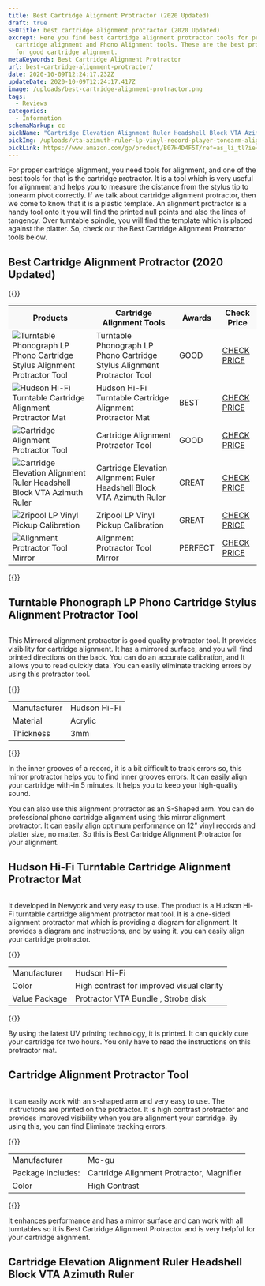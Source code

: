 ```yaml
---
title: Best Cartridge Alignment Protractor (2020 Updated)
draft: true
SEOTitle: best cartridge alignment protractor (2020 Updated)
excrept: Here you find best cartridge alignment protractor tools for proper
  cartridge alignment and Phono Alignment tools. These are the best protractor
  for good cartridge alignment.
metaKeywords: Best Cartridge Alignment Protractor
url: best-cartridge-alignment-protractor/
date: 2020-10-09T12:24:17.232Z
updateDate: 2020-10-09T12:24:17.417Z
image: /uploads/best-cartridge-alignment-protractor.png
tags:
  - Reviews
categories:
  - Information
schemaMarkup: cc
pickName: "Cartridge Elevation Alignment Ruler Headshell Block VTA Azimuth Ruler "
pickImg: /uploads/vta-azimuth-ruler-lp-vinyl-record-player-tonearm-alignment-ruler-headshell.png
pickLink: https://www.amazon.com/gp/product/B07H4D4F5T/ref=as_li_tl?ie=UTF8&tag=technikaya-20&camp=1789&creative=9325&linkCode=as2&creativeASIN=B07H4D4F5T&linkId=4fa49695a4279b8fa3da14e6a44b7fed
---
```

For proper cartridge alignment, you need tools for alignment, and one of the best tools for that is the cartridge protractor. It is a tool which is very useful for alignment and helps you to measure the distance from the stylus tip to tonearm pivot correctly. If we talk about cartridge alignment protractor, then we come to know that it is a plastic template. An alignment protractor is a handy tool onto it you will find the printed null points and also the lines of tangency. Over turntable spindle, you will find the template which is placed against the platter. So, check out the Best Cartridge Alignment Protractor tools below.

## Best Cartridge Alignment Protractor (2020 Updated)

{{<html-code tag="div">}}

<table class="no-mobile product-table" width="100%">
<tbody>
<tr class="thead" style="background-color:#f9f9f9!important">
<th><strong>Products</strong></th>
<th><strong>Cartridge Alignment Tools</strong></th>
<th><strong>Awards</strong></th>
<th><strong>Check Price</strong></th>
</tr>
<tr>
<td class="tdimg"><img src="/uploads/turntable-phonograph-lp-phono-cartridge-stylus.png" alt="Turntable Phonograph LP Phono Cartridge Stylus Alignment Protractor Tool" title="Turntable Phonograph LP Phono Cartridge Stylus Alignment Protractor Tool"></td>
<td>Turntable Phonograph LP Phono Cartridge Stylus Alignment Protractor Tool</td>
<td>GOOD</td>
<td><a class="table-button" href="https://www.amazon.com/gp/product/B079ZBLJ4M/ref=as_li_tl?ie=UTF8&tag=technikaya-20&camp=1789&creative=9325&linkCode=as2&creativeASIN=B079ZBLJ4M&linkId=7fdfc0577efe3e76de14b27b1e073e42" target="_blank" rel="nofollow noopener noreferrer">CHECK PRICE</a></td>
</tr>
<tr>
<td class="tdimg"><img src="/uploads/hudson-hi-fi-turntable-cartridge-alignment-protractor-mat.png" alt="Hudson Hi-Fi Turntable Cartridge Alignment Protractor Mat " title="Hudson Hi-Fi Turntable Cartridge Alignment Protractor Mat "></td>
<td>Hudson Hi-Fi Turntable Cartridge Alignment Protractor Mat </td>
<td>BEST</td>
<td><a class="table-button" href="https://www.amazon.com/gp/product/B01MU6AD2E/ref=as_li_tl?ie=UTF8&tag=technikaya-20&camp=1789&creative=9325&linkCode=as2&creativeASIN=B01MU6AD2E&linkId=c0f7d32683a6a13ec6bdc1032a866e8b" target="_blank" rel="nofollow noopener noreferrer">CHECK PRICE</a></td>
</tr>
<tr>
<td class="tdimg"><img src="/uploads/cartridge-alignment-protractor-tool-phonograph-lp-phono-cartridge-stylus-alignment-protractor-tool.png" alt="Cartridge Alignment Protractor Tool " title="Cartridge Alignment Protractor Tool "></td>
<td>Cartridge Alignment Protractor Tool </td>
<td>GOOD</td>
<td><a class="table-button" href="https://www.amazon.com/gp/product/B07KK76ZMK/ref=as_li_tl?ie=UTF8&tag=technikaya-20&camp=1789&creative=9325&linkCode=as2&creativeASIN=B07KK76ZMK&linkId=6b87b0ce08242a7382712abea977cc9f" target="_blank" rel="nofollow noopener noreferrer">CHECK PRICE</a></td>
</tr>
<tr>
<td class="tdimg"><img src="/uploads/vta-azimuth-ruler-lp-vinyl-record-player-tonearm-alignment-ruler-headshell.png" alt="Cartridge Elevation Alignment Ruler Headshell Block VTA Azimuth Ruler " title="Cartridge Elevation Alignment Ruler Headshell Block VTA Azimuth Ruler "></td>
<td>Cartridge Elevation Alignment Ruler Headshell Block VTA Azimuth Ruler </td>
<td>GREAT</td>
<td><a class="table-button" href="https://www.amazon.com/gp/product/B07H4D4F5T/ref=as_li_tl?ie=UTF8&tag=technikaya-20&camp=1789&creative=9325&linkCode=as2&creativeASIN=B07H4D4F5T&linkId=71c7fb32214e490f0b91c475ee2df394" target="_blank" rel="nofollow noopener noreferrer">CHECK PRICE</a></td>
</tr>
<tr>
<td class="tdimg"><img src="/uploads/zripool-lp-vinyl-pickup-calibration-distance-gauge-protractor.png" alt="Zripool LP Vinyl Pickup Calibration" title="Zripool LP Vinyl Pickup Calibration"></td>
<td>Zripool LP Vinyl Pickup Calibration</td>
<td>GREAT</td>
<td><a class="table-button" href="https://www.amazon.com/gp/product/B07QR3HBTR/ref=as_li_tl?ie=UTF8&tag=technikaya-20&camp=1789&creative=9325&linkCode=as2&creativeASIN=B07QR3HBTR&linkId=307d851f5db2c41b94795e85c5797991" target="_blank" rel="nofollow noopener noreferrer">CHECK PRICE</a></td>
</tr>
<tr>
<td class="tdimg"><img src="/uploads/turntable-phono-cartridge-stylus-alignment-protractor-tool-mirror.png" alt="Alignment Protractor Tool Mirror " title="Alignment Protractor Tool Mirror "></td>
<td>Alignment Protractor Tool Mirror </td>
<td>PERFECT</td>
<td><a class="table-button" href="https://www.amazon.com/gp/product/B005KR15HU/ref=as_li_tl?ie=UTF8&tag=technikaya-20&camp=1789&creative=9325&linkCode=as2&creativeASIN=B005KR15HU&linkId=848366cfb736138871139f5d252cebfd" target="_blank" rel="nofollow noopener noreferrer">CHECK PRICE</a></td>
</tr>
</tbody>
</table>
{{</html-code>}}

## Turntable Phonograph LP Phono Cartridge Stylus Alignment Protractor Tool

![<img src="turntable-phonograph-lp-phono-cartridge-stylus.png" alt="Cartridge Alignment Protractor Tool">](/uploads/turntable-phonograph-lp-phono-cartridge-stylus.png "Turntable Phonograph Alignment Protractor Tool LP Phono Cartridge Stylus")

This Mirrored alignment protractor is good quality protractor tool. It provides visibility for cartridge alignment. It has a mirrored surface, and you will find printed directions on the back. You can do an accurate calibration, and It allows you to read quickly data. You can easily eliminate tracking errors by using this protractor tool. 

{{<html-code tag="div">}}

<table>
<tbody><tr>
<td>Manufacturer 	</td>
<td>Hudson Hi-Fi</td>
</tr>
<tr>
<td>Material </td>
<td>Acrylic</td>
</tr>
<tr>
<td>Thickness </td>
<td>3mm</td>
</tr>
</tbody>
</table>
{{</html-code>}}

In the inner grooves of a record, it is a bit difficult to track errors so, this mirror protractor helps you to find inner grooves errors. It can easily align your cartridge with-in 5 minutes. It helps you to keep your high-quality sound. 

You can also use this alignment protractor as an S-Shaped arm. You can do professional phono cartridge alignment using this mirror alignment protractor. It can easily align optimum performance on 12” vinyl records and platter size, no matter. So this is Best Cartridge Alignment Protractor for your alignment.

## Hudson Hi-Fi Turntable Cartridge Alignment Protractor Mat

![<img src="hudson-hi-fi-turntable-cartridge-alignment-protractor-mat.png" alt="Hudson Hi-Fi Turntable Cartridge Alignment Protractor Mat">](/uploads/hudson-hi-fi-turntable-cartridge-alignment-protractor-mat.png "Hudson Hi-Fi Turntable Cartridge Alignment Protractor Mat")

It developed in Newyork and very easy to use. The product is a Hudson Hi-Fi turntable cartridge alignment protractor mat tool. It is a one-sided alignment protractor mat which is providing a diagram for alignment. It provides a diagram and instructions, and by using it, you can easily align your cartridge protractor. 

{{<html-code tag="div">}}

<table>
<tbody><tr>
<td>Manufacturer		</td>
<td>Hudson Hi-Fi</td>
</tr>
<tr>
<td>Color		</td>
<td>High contrast for improved visual clarity</td>
</tr>
<tr>
<td>Value Package	</td>
<td>Protractor VTA Bundle , Strobe disk</td>
</tr>
</tbody>
</table>
{{</html-code>}}

By using the latest UV printing technology, it is printed. It can quickly cure your cartridge for two hours.  You only have to read the instructions on this protractor mat.

## Cartridge Alignment Protractor Tool

![<img src="cartridge-alignment-protractor-tool-phonograph-lp-phono-cartridge-stylus-alignment-protractor-tool.png" alt="Cartridge Alignment Protractor Tool">](/uploads/cartridge-alignment-protractor-tool-phonograph-lp-phono-cartridge-stylus-alignment-protractor-tool.png "Cartridge Alignment Protractor Tool For Alignment")

It can easily work with an s-shaped arm and very easy to use. The instructions are printed on the protractor. It is high contrast protractor and provides improved visibility when you are alignment your cartridge. By using this, you can find Eliminate tracking errors. 

{{<html-code tag="div">}}

<table>
<tbody><tr>
<td>Manufacturer		</td>
<td>Mo-gu</td>
</tr>
<tr>
<td>Package includes:</td>
<td>Cartridge Alignment Protractor, Magnifier</td>
</tr>
<tr>
<td>Color	</td>
<td>High Contrast</td>
</tr>
</tbody>
</table>
{{</html-code>}}

It enhances performance and has a mirror surface and can work with all turntables so it is Best Cartridge Alignment Protractor and is very helpful for your cartridge alignment.

## Cartridge Elevation Alignment Ruler Headshell Block VTA Azimuth Ruler

![<img src="vta-azimuth-ruler-lp-vinyl-record-player-tonearm-alignment-ruler-headshell.png" alt="Cartridge Elevation Alignment Ruler Headshell Block VTA Azimuth Ruler">](/uploads/vta-azimuth-ruler-lp-vinyl-record-player-tonearm-alignment-ruler-headshell.png "Cartridge Elevation Alignment Ruler Headshell Block VTA Azimuth Ruler")
